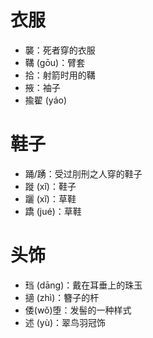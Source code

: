 # 衣服
* 襲：死者穿的衣服
* 鞲 (gōu)：臂套
* 拾：射箭时用的鞲
* 掖：袖子
* 揄翟 (yáo)
# 鞋子
* 踊/踴：受过刖刑之人穿的鞋子
* 蹝 (xǐ)：鞋子
* 躧 (xǐ)：草鞋
* 蹻 (jué)：草鞋
# 头饰
* 珰 (dāng)：戴在耳垂上的珠玉
* 擿 (zhì)：簪子的杆
* 倭(wǒ)堕：发髻的一种样式
* 述 (yù)：翠鸟羽冠饰

